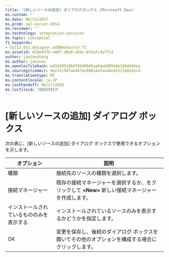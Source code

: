 ```yaml
---
title: '[新しいソースの追加] ダイアログボックス |Microsoft Docs'
ms.custom: ''
ms.date: 06/13/2017
ms.prod: sql-server-2014
ms.reviewer: ''
ms.technology: integration-services
ms.topic: conceptual
f1_keywords:
- sql12.dts.designer.addNewSource.f1
ms.assetid: 619e437b-e00f-49a9-a94c-8feafc4af713
author: janinezhang
ms.author: janinez
ms.openlocfilehash: ed1b5851868705000d5aa04eb885b8e188dd45ea
ms.sourcegitcommit: 9ee72c507ab447ac69014a7eea4e43523a0a3ec4
ms.translationtype: MT
ms.contentlocale: ja-JP
ms.lasthandoff: 06/17/2020
ms.locfileid: "84925913"
---
```

# <a name="add-new-source-dialog-box"></a>[新しいソースの追加] ダイアログ ボックス
  次の表に、[新しいソースの追加] ダイアログ ボックスで使用できるオプションを示します。  
  
|オプション|説明|  
|------------|-----------------|  
|種類|接続先のソースの種類を選択します。|  
|接続マネージャー|既存の接続マネージャーを選択するか、をクリックして **\<New>** 新しい接続マネージャーを作成します。|  
|インストールされているもののみを表示する|インストールされているソースのみを表示するかどうかを指定します。|  
|OK|変更を保存し、後続のダイアログ ボックスを開いてその他のオプションを構成する場合にクリックします。|  
  
  

